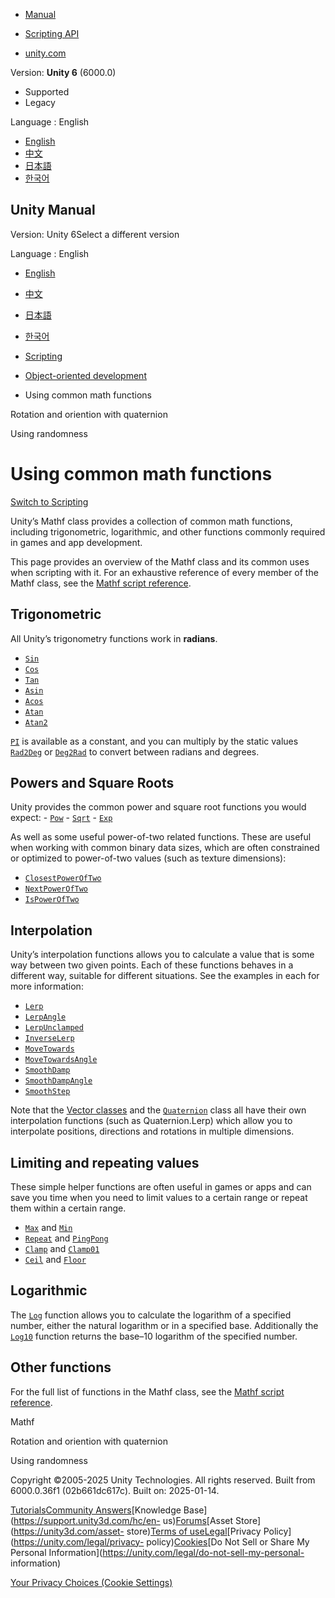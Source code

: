 [](https://docs.unity3d.com)

  * [Manual](../Manual/index.html)
  * [Scripting API](../ScriptReference/index.html)

  * [unity.com](https://unity.com/)

Version: **Unity 6** (6000.0)

  * Supported
  * Legacy

Language : English

  * [English](/Manual/class-Mathf.html)
  * [中文](/cn/current/Manual/class-Mathf.html)
  * [日本語](/ja/current/Manual/class-Mathf.html)
  * [한국어](/kr/current/Manual/class-Mathf.html)

[](https://docs.unity3d.com)

## Unity Manual

Version: Unity 6Select a different version

Language : English

  * [English](/Manual/class-Mathf.html)
  * [中文](/cn/current/Manual/class-Mathf.html)
  * [日本語](/ja/current/Manual/class-Mathf.html)
  * [한국어](/kr/current/Manual/class-Mathf.html)

  * [Scripting](scripting.html)
  * [Object-oriented development](object-oriented-development.html)
  * Using common math functions

[](class-Quaternion.html)

Rotation and oriention with quaternion

[](class-random.html)

Using randomness

# Using common math functions

[Switch to Scripting](../ScriptReference/Mathf.html "Go to Mathf page in the
Scripting Reference")

Unity’s Mathf class provides a collection of common math functions, including
trigonometric, logarithmic, and other functions commonly required in games and
app development.

This page provides an overview of the Mathf class and its common uses when
scripting with it. For an exhaustive reference of every member of the Mathf
class, see the [Mathf script reference](../ScriptReference/Mathf.html).

## Trigonometric

All Unity’s trigonometry functions work in **radians**.

  * [`Sin`](../ScriptReference/Mathf.Sin.html)
  * [`Cos`](../ScriptReference/Mathf.Cos.html)
  * [`Tan`](../ScriptReference/Mathf.Tan.html)
  * [`Asin`](../ScriptReference/Mathf.Asin.html)
  * [`Acos`](../ScriptReference/Mathf.Acos.html)
  * [`Atan`](../ScriptReference/Mathf.Atan.html)
  * [`Atan2`](../ScriptReference/Mathf.Atan2.html)

[`PI`](../ScriptReference/Mathf.PI.html) is available as a constant, and you
can multiply by the static values
[`Rad2Deg`](../ScriptReference/Mathf.Rad2Deg.html) or
[`Deg2Rad`](../ScriptReference/Mathf.Deg2Rad.html) to convert between radians
and degrees.

## Powers and Square Roots

Unity provides the common power and square root functions you would expect: \-
[`Pow`](../ScriptReference/Mathf.Pow.html) \-
[`Sqrt`](../ScriptReference/Mathf.Sqrt.html) \-
[`Exp`](../ScriptReference/Mathf.Exp.html)

As well as some useful power-of-two related functions. These are useful when
working with common binary data sizes, which are often constrained or
optimized to power-of-two values (such as texture dimensions):

  * [`ClosestPowerOfTwo`](../ScriptReference/Mathf.ClosestPowerOfTwo.html)
  * [`NextPowerOfTwo`](../ScriptReference/Mathf.NextPowerOfTwo.html)
  * [`IsPowerOfTwo`](../ScriptReference/Mathf.IsPowerOfTwo.html)

## Interpolation

Unity’s interpolation functions allows you to calculate a value that is some
way between two given points. Each of these functions behaves in a different
way, suitable for different situations. See the examples in each for more
information:

  * [`Lerp`](../ScriptReference/Mathf.Lerp.html)
  * [`LerpAngle`](../ScriptReference/Mathf.LerpAngle.html)
  * [`LerpUnclamped`](../ScriptReference/Mathf.LerpUnclamped.html)
  * [`InverseLerp`](../ScriptReference/Mathf.InverseLerp.html)
  * [`MoveTowards`](../ScriptReference/Mathf.MoveTowards.html)
  * [`MoveTowardsAngle`](../ScriptReference/Mathf.MoveTowardsAngle.html)
  * [`SmoothDamp`](../ScriptReference/Mathf.SmoothDamp.html)
  * [`SmoothDampAngle`](../ScriptReference/Mathf.SmoothDampAngle.html)
  * [`SmoothStep`](../ScriptReference/Mathf.SmoothStep.html)

Note that the [Vector classes](scripting-vectors.html) and the
[`Quaternion`](class-Quaternion.html) class all have their own interpolation
functions (such as Quaternion.Lerp) which allow you to interpolate positions,
directions and rotations in multiple dimensions.

## Limiting and repeating values

These simple helper functions are often useful in games or apps and can save
you time when you need to limit values to a certain range or repeat them
within a certain range.

  * [`Max`](../ScriptReference/Mathf.Max.html) and [`Min`](../ScriptReference/Mathf.Min.html)
  * [`Repeat`](../ScriptReference/Mathf.Repeat.html) and [`PingPong`](../ScriptReference/Mathf.PingPong.html)
  * [`Clamp`](../ScriptReference/Mathf.Clamp.html) and [`Clamp01`](../ScriptReference/Mathf.Clamp01.html)
  * [`Ceil`](../ScriptReference/Mathf.Ceil.html) and [`Floor`](../ScriptReference/Mathf.Floor.html)

## Logarithmic

The [`Log`](../ScriptReference/Mathf.Log.html) function allows you to
calculate the logarithm of a specified number, either the natural logarithm or
in a specified base. Additionally the
[`Log10`](../ScriptReference/Mathf.Log10.html) function returns the base–10
logarithm of the specified number.

## Other functions

For the full list of functions in the Mathf class, see the [Mathf script
reference](../ScriptReference/Mathf.html).

Mathf

[](class-Quaternion.html)

Rotation and oriention with quaternion

[](class-random.html)

Using randomness

Copyright ©2005-2025 Unity Technologies. All rights reserved. Built from
6000.0.36f1 (02b661dc617c). Built on: 2025-01-14.

[Tutorials](https://learn.unity.com/)[Community
Answers](https://answers.unity3d.com)[Knowledge
Base](https://support.unity3d.com/hc/en-
us)[Forums](https://forum.unity3d.com)[Asset Store](https://unity3d.com/asset-
store)[Terms of
use](https://docs.unity3d.com/Manual/TermsOfUse.html)[Legal](https://unity.com/legal)[Privacy
Policy](https://unity.com/legal/privacy-
policy)[Cookies](https://unity.com/legal/cookie-policy)[Do Not Sell or Share
My Personal Information](https://unity.com/legal/do-not-sell-my-personal-
information)

[Your Privacy Choices (Cookie Settings)](javascript:void\(0\);)

